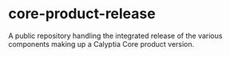 # core-product-release

A public repository handling the integrated release of the various
components making up a Calyptia Core product version.
